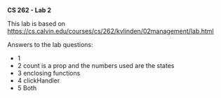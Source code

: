 **CS 262 - Lab 2**

This lab is based on https://cs.calvin.edu/courses/cs/262/kvlinden/02management/lab.html

Answers to the lab questions:
* 1
* 2 count is a prop and the numbers used are the states
* 3 enclosing functions
* 4 clickHandler
* 5 Both
